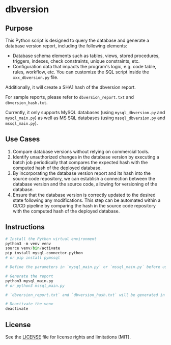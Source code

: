 # dbversion

## Purpose

This Python script is designed to query the database and generate a database version report, including the following elements:

* Database schema elements such as tables, views, stored procedures, triggers, indexes, check constraints, unique constraints, etc.
* Configuration data that impacts the program's logic, e.g. code table, rules, workflow, etc. You can customize the SQL script inside the `xxx_dbversion.py` file.

Additionally, it will create a SHA1 hash of the dbversion report.

For sample reports, please refer to `dbversion_report.txt` and `dbversion_hash.txt`.

Currently, it only supports MySQL databases (using `mysql_dbversion.py` and `mysql_main.py`) as well as MS SQL databases (using `mssql_dbversion.py` and `mssql_main.py`).

## Use Cases

1. Compare database versions without relying on commercial tools.
1. Identify unauthorized changes in the database version by executing a batch job periodically that compares the expected hash with the computed hash of the deployed database.
1. By incorporating the database version report and its hash into the source code repository, we can establish a connection between the database version and the source code, allowing for versioning of the database.
1. Ensure that the database version is correctly updated to the desired state following any modifications. This step can be automated within a CI/CD pipeline by comparing the hash in the source code repository with the computed hash of the deployed database.

 
 
## Instructions
```python 
# Install the Python virtual environment
python3 -m venv venv
source venv/bin/activate
pip install mysql-connector-python
# or pip install pymssql

# Define the parameters in `mysql_main.py` or `mssql_main.py` before use

# Generate the report
python3 mysql_main.py
# or python3 mssql_main.py

# `dbversion_report.txt` and `dbversion_hash.txt` will be generated in the working directory

# Deactivate the venv
deactivate
```
 
 ## License
 See the [LICENSE](LICENSE.md) file for license rights and limitations (MIT).
